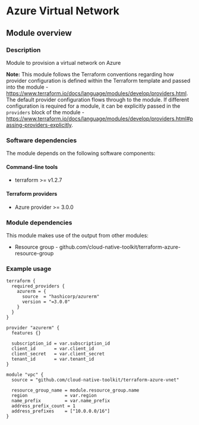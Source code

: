 # Azure Virtual Network

## Module overview

### Description

Module to provision a virtual network on Azure

**Note:** This module follows the Terraform conventions regarding how provider configuration is defined within the Terraform template and passed into the module - https://www.terraform.io/docs/language/modules/develop/providers.html. The default provider configuration flows through to the module. If different configuration is required for a module, it can be explicitly passed in the `providers` block of the module - https://www.terraform.io/docs/language/modules/develop/providers.html#passing-providers-explicitly.

### Software dependencies

The module depends on the following software components:

#### Command-line tools

- terraform >= v1.2.7

#### Terraform providers

- Azure provider >= 3.0.0

### Module dependencies

This module makes use of the output from other modules:

- Resource group - github.com/cloud-native-toolkit/terraform-azure-resource-group

### Example usage

```hcl-terraform
terraform {
  required_providers {
    azurerm = {
      source  = "hashicorp/azurerm"
      version = "=3.0.0"
    }
  }
}

provider "azurerm" {
  features {}

  subscription_id = var.subscription_id
  client_id       = var.client_id
  client_secret   = var.client_secret
  tenant_id       = var.tenant_id
}

module "vpc" {
  source = "github.com/cloud-native-toolkit/terraform-azure-vnet"

  resource_group_name = module.resource_group.name
  region              = var.region
  name_prefix         = var.name_prefix
  address_prefix_count = 1
  address_prefixes    = ["10.0.0.0/16"]
}
```
